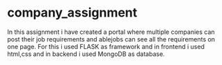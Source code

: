 # company_assignment

In this assignment i have created a portal where multiple companies can post their job requirements and ablejobs can see all the requirements on one page.
For this i used FLASK as framework and in frontend i used html,css and in backend i used MongoDB as database.
